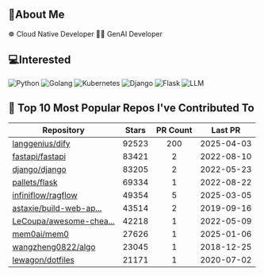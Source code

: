## 💫About Me 
☸️ Cloud Native Developer
👨‍💻‍ GenAI Developer

## 💻Interested
![Python](https://img.shields.io/badge/python-3670A0?style=for-the-badge&logo=python&logoColor=ffdd54) 
![Golang](https://img.shields.io/badge/golang-00ADD8?&style=for-the-badge&logo=go&logoColor=white)
![Kubernetes](https://img.shields.io/badge/Kubernetes-326CE5?style=for-the-badge&logo=Kubernetes&logoColor=white)
![Django](https://img.shields.io/badge/django-%23092E20.svg?style=for-the-badge&logo=django&logoColor=white) 
![Flask](https://img.shields.io/badge/Flask-000000?style=for-the-badge&logo=Flask&logoColor=white) 
![LLM](https://img.shields.io/badge/LLM-%23412991.svg?style=for-the-badge&logo=openai&logoColor=white)

## 🌟 Top 10 Most Popular Repos I've Contributed To

| Repository | Stars | PR Count | Last PR |
|-----|:---:|:---:|:---:|
| [langgenius/dify](https://github.com/langgenius/dify) | 92523 | 200 | 2025-04-03 |
| [fastapi/fastapi](https://github.com/fastapi/fastapi) | 83421 | 2 | 2022-08-10 |
| [django/django](https://github.com/django/django) | 83205 | 2 | 2022-05-23 |
| [pallets/flask](https://github.com/pallets/flask) | 69334 | 1 | 2022-08-22 |
| [infiniflow/ragflow](https://github.com/infiniflow/ragflow) | 49354 | 5 | 2025-03-05 |
| [astaxie/build-web-ap...](https://github.com/astaxie/build-web-application-with-golang) | 43514 | 2 | 2019-09-16 |
| [LeCoupa/awesome-chea...](https://github.com/LeCoupa/awesome-cheatsheets) | 42218 | 1 | 2022-05-09 |
| [mem0ai/mem0](https://github.com/mem0ai/mem0) | 27626 | 1 | 2025-01-06 |
| [wangzheng0822/algo](https://github.com/wangzheng0822/algo) | 23045 | 1 | 2018-12-25 |
| [lewagon/dotfiles](https://github.com/lewagon/dotfiles) | 21171 | 1 | 2020-07-02 |

